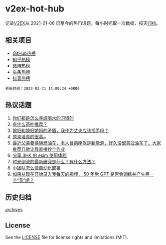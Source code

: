 # v2ex-hot-hub

 记录[V2EX](https://www.v2ex.com/)从 2021-01-06 日至今的热门话题。每小时抓取一次数据，按天[归档](archives)。
 
 ## 相关项目

- [GitHub热榜](https://github.com/lonnyzhang423/github-hot-hub)
- [知乎热榜](https://github.com/lonnyzhang423/zhihu-hot-hub)
- [微博热榜](https://github.com/lonnyzhang423/weibo-hot-hub)
- [头条热榜](https://github.com/lonnyzhang423/toutiao-hot-hub)
- [抖音热榜](https://github.com/lonnyzhang423/douyin-hot-hub)


 `更新时间：2023-03-21 14:09:24 +0800`

## 热议话题

1. [你们都是怎么养成喝水的习惯的](https://www.v2ex.com/t/925541)
1. [有什么茶叶推荐？](https://www.v2ex.com/t/925732)
1. [媳妇和媳妇她妈的矛盾，我作为丈夫应该插手吗？](https://www.v2ex.com/t/925594)
1. [原来墙真的很高~](https://www.v2ex.com/t/925544)
1. [最近父亲要换辆燃油车，本人目前座驾是新能源，好久没留意过油车了，大家推荐几款让我直接抄个作业](https://www.v2ex.com/t/925736)
1. [分享 3HK 的 esim 使用体验](https://www.v2ex.com/t/925540)
1. [时光倒流的最新研究是什么？有什么方法？](https://www.v2ex.com/t/925567)
1. [小团队怎么做自动化部署](https://www.v2ex.com/t/925752)
1. [如果从现在开始录入我每天的视频， 50 年后 GPT 是否会训练并产生另一个“我”呢？](https://www.v2ex.com/t/925585)

## 历史归档

[archives](archives)

## License

See the [LICENSE](LICENSE) file for license rights and limitations (MIT).
